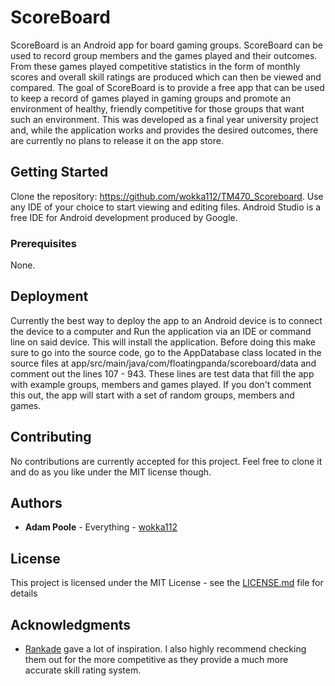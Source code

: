 # ScoreBoard

ScoreBoard is an Android app for board gaming groups. ScoreBoard can be used to record group members and the games played and their outcomes.
From these games played competitive statistics in the form of monthly scores and overall skill ratings are produced which can then be viewed
and compared. The goal of ScoreBoard is to provide a free app that can be used to keep a record of games played in gaming groups and promote
an environment of healthy, friendly competitive for those groups that want such an environment. This was developed as a final year university
project and, while the application works and provides the desired outcomes, there are currently no plans to release it on the app store.

## Getting Started

Clone the repository: https://github.com/wokka112/TM470_Scoreboard.
Use any IDE of your choice to start viewing and editing files. Android Studio is a free IDE for Android development produced by Google.

### Prerequisites

None.

## Deployment

Currently the best way to deploy the app to an Android device is to connect the device to a computer and Run the application via an IDE or
command line on said device. This will install the application. Before doing this make sure to go into the source code, go to the AppDatabase 
class located in the source files at app/src/main/java/com/floatingpanda/scoreboard/data and comment out the lines 107 - 943. These lines 
are test data that fill the app with example groups, members and games played. If you don't comment this out, the app will start with a set 
of random groups, members and games.

## Contributing

No contributions are currently accepted for this project. Feel free to clone it and do as you like under the MIT license though.

## Authors

* **Adam Poole** - Everything - [wokka112](https://github.com/wokka112)

## License

This project is licensed under the MIT License - see the [LICENSE.md](LICENSE.md) file for details

## Acknowledgments

* [Rankade](https://rankade.com/) gave a lot of inspiration. I also highly recommend checking them out for the more competitive as they provide a much more accurate skill rating system.
